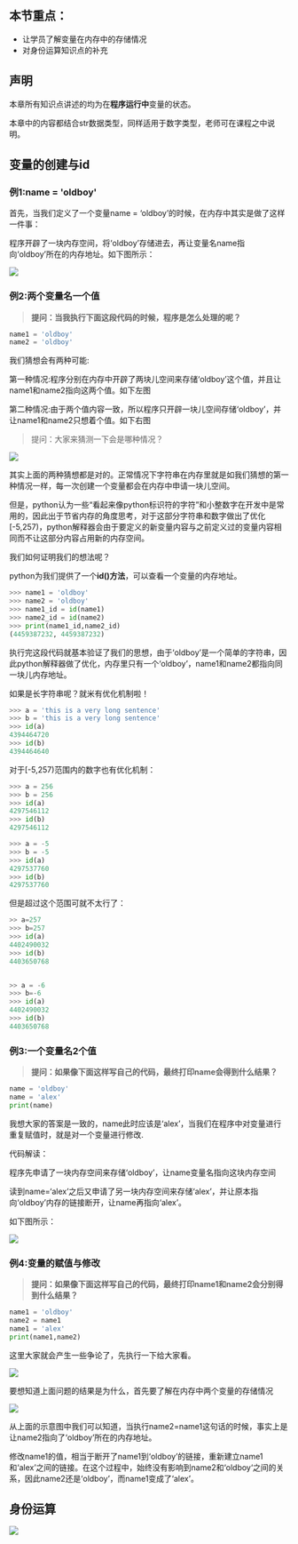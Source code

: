 ## 本节重点：

* 让学员了解变量在内存中的存储情况
* 对身份运算知识点的补充

## 声明

本章所有知识点讲述的均为在**程序运行中**变量的状态。

本章中的内容都结合str数据类型，同样适用于数字类型，老师可在课程之中说明。

## 变量的创建与id

### 例1:name = 'oldboy'

首先，当我们定义了一个变量name = ‘oldboy’的时候，在内存中其实是做了这样一件事：

程序开辟了一块内存空间，将‘oldboy’存储进去，再让变量名name指向‘oldboy’所在的内存地址。如下图所示：

![](/assets/变量存储.png)

### 例2:两个变量名一个值

> **提问：当我执行下面这段代码的时候，程序是怎么处理的呢？**

```py
name1 = 'oldboy'
name2 = 'oldboy'
```

我们猜想会有两种可能:

第一种情况:程序分别在内存中开辟了两块儿空间来存储‘oldboy’这个值，并且让name1和name2指向这两个值。如下左图

第二种情况:由于两个值内容一致，所以程序只开辟一块儿空间存储‘oldboy’，并让name1和name2只想着个值。如下右图

> 提问：大家来猜测一下会是哪种情况？

![](/assets/变量存储1.png)

其实上面的两种猜想都是对的。正常情况下字符串在内存里就是如我们猜想的第一种情况一样，每一次创建一个变量都会在内存中申请一块儿空间。

但是，python认为一些“看起来像python标识符的字符”和小整数字在开发中是常用的，因此出于节省内存的角度思考，对于这部分字符串和数字做出了优化\[-5,257\)，python解释器会由于要定义的新变量内容与之前定义过的变量内容相同而不让这部分内容占用新的内存空间。

我们如何证明我们的想法呢？

python为我们提供了一个**id\(\)方法**，可以查看一个变量的内存地址。

```py
>>> name1 = 'oldboy'
>>> name2 = 'oldboy'
>>> name1_id = id(name1)
>>> name2_id = id(name2)
>>> print(name1_id,name2_id)
(4459387232, 4459387232)
```

执行完这段代码就基本验证了我们的思想，由于‘oldboy’是一个简单的字符串，因此python解释器做了优化，内存里只有一个‘oldboy’，name1和name2都指向同一块儿内存地址。

如果是长字符串呢？就米有优化机制啦！

```py
>>> a = 'this is a very long sentence'
>>> b = 'this is a very long sentence'
>>> id(a)
4394464720
>>> id(b)
4394464640
```

对于\[-5,257\)范围内的数字也有优化机制：

```py
>>> a = 256
>>> b = 256
>>> id(a)
4297546112
>>> id(b)
4297546112

>>> a = -5
>>> b = -5
>>> id(a)
4297537760
>>> id(b)
4297537760
```

但是超过这个范围可就不太行了：

```py
>> a=257
>>> b=257
>>> id(a)
4402490032
>>> id(b)
4403650768


>> a = -6
>>> b=-6
>>> id(a)
4402490032
>>> id(b)
4403650768
```

### 例3:一个变量名2个值

> **提问：如果像下面这样写自己的代码，最终打印name会得到什么结果？**

```py
name = 'oldboy'
name = 'alex'
print(name)
```

我想大家的答案是一致的，name此时应该是‘alex’，当我们在程序中对变量进行重复赋值时，就是对一个变量进行修改.

代码解读：

程序先申请了一块内存空间来存储‘oldboy’，让name变量名指向这块内存空间

读到name=‘alex’之后又申请了另一块内存空间来存储‘alex’，并让原本指向‘oldboy’内存的链接断开，让name再指向‘alex’。

如下图所示：

![](/assets/变量存储2.png)

### 例4:变量的赋值与修改

> **提问：如果像下面这样写自己的代码，最终打印name1和name2会分别得到什么结果？**

```py
name1 = 'oldboy'
name2 = name1
name1 = 'alex'
print(name1,name2)
```

这里大家就会产生一些争论了，先执行一下给大家看。

![](/assets/变量存储3.png)

要想知道上面问题的结果是为什么，首先要了解在内存中两个变量的存储情况

![](/assets/变量存储4.png)

从上面的示意图中我们可以知道，当执行name2=name1这句话的时候，事实上是让name2指向了‘oldboy’所在的内存地址。

修改name1的值，相当于断开了name1到‘oldboy’的链接，重新建立name1和‘alex’之间的链接。在这个过程中，始终没有影响到name2和‘oldboy‘之间的关系，因此name2还是‘oldboy’，而name1变成了‘alex’。

## 身份运算

![](/assets/身份运算符.png)

